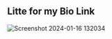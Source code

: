 ## Litte for my Bio Link
![Screenshot 2024-01-16 132034](https://github.com/fuumasite/Littlelink-Binggie/assets/104876866/f118fbda-4742-4006-a59c-40827e9a2cb4)
